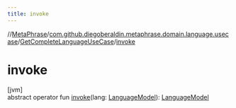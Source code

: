 ```yaml
---
title: invoke
---
```

//[MetaPhrase](../../../index.html)/[com.github.diegoberaldin.metaphrase.domain.language.usecase](../index.html)/[GetCompleteLanguageUseCase](index.html)/[invoke](invoke.html)



# invoke



[jvm]\
abstract operator fun [invoke](invoke.html)(lang: [LanguageModel](../../com.github.diegoberaldin.metaphrase.domain.language.data/-language-model/index.html)): [LanguageModel](../../com.github.diegoberaldin.metaphrase.domain.language.data/-language-model/index.html)




